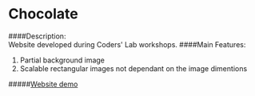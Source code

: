# Chocolate
####Description:  
Website developed during Coders' Lab workshops.
####Main Features:  
1. Partial background image
2. Scalable rectangular images not dependant on the image dimentions

#####[Website demo](http://bartoszbazanski.github.io/Chocolate/)
